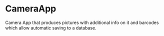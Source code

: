 # CameraApp
Camera App that produces pictures with additional info on it and barcodes which allow automatic saving to a database.
